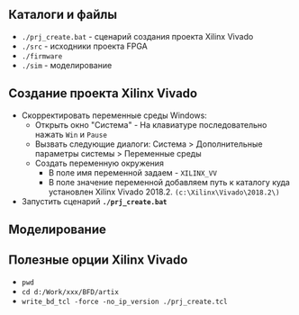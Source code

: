 ## Каталоги и файлы
* `./prj_create.bat` - сценарий создания проекта Xilinx Vivado
* `./src` - исходники проекта FPGA
* `./firmware`
* `./sim` - моделирование

## Создание проекта Xilinx Vivado
* Скорректировать переменные среды Windows:
    * Открыть окно "Система" - На клавиатуре последовательно нажать `Win` и `Pause`
    * Вызвать следующие диалоги: Система > Дополнительные параметры системы > Переменные среды
    * Создать переменную окружения
        * В поле имя переменной задаем - `XILINX_VV`
        * В поле значение переменной добавляем путь к каталогу куда установлен Xilinx Vivado 2018.2. `(c:\Xilinx\Vivado\2018.2\)`
* Запустить сценарий **`./prj_create.bat`**

## Моделирование


## Полезные орции Xilinx Vivado
* `pwd`
* `cd d:/Work/xxx/BFD/artix`
* `write_bd_tcl -force -no_ip_version ./prj_create.tcl`
